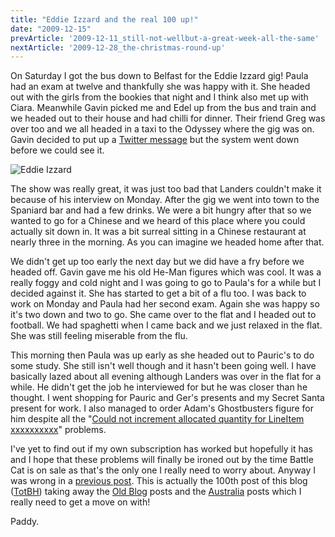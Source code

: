 ```yaml
---
title: "Eddie Izzard and the real 100 up!"
date: "2009-12-15"
prevArticle: '2009-12-11_still-not-wellbut-a-great-week-all-the-same'
nextArticle: '2009-12-28_the-christmas-round-up'
---
```

On Saturday I got the bus down to Belfast for the Eddie Izzard gig! Paula had an exam at twelve and thankfully she was happy with it. She headed out with the girls from the bookies that night and I think also met up with Ciara. Meanwhile Gavin picked me and Edel up from the bus and train and we headed out to their house and had chilli for dinner. Their friend Greg was over too and we all headed in a taxi to the Odyssey where the gig was on. Gavin decided to put up a [Twitter message](http://twitter.com/Gav_McGuinness/status/6607856824) but the system went down before we could see it.

![Eddie Izzard](/images/PC120357.JPG "It's Eddie!!!!")

The show was really great, it was just too bad that Landers couldn't make it because of his interview on Monday. After the gig we went into town to the Spaniard bar and had a few drinks. We were a bit hungry after that so we wanted to go for a Chinese and we heard of this place where you could actually sit down in. It was a bit surreal sitting in a Chinese restaurant at nearly three in the morning. As you can imagine we headed home after that.

We didn't get up too early the next day but we did have a fry before we headed off. Gavin gave me his old He-Man figures which was cool. It was a really foggy and cold night and I was going to go to Paula's for a while but I decided against it. She has started to get a bit of a flu too. I was back to work on Monday and Paula had her second exam. Again she was happy so it's two down and two to go. She came over to the flat and I headed out to football. We had spaghetti when I came back and we just relaxed in the flat. She was still feeling miserable from the flu.

This morning then Paula was up early as she headed out to Pauric's to do some study. She still isn't well though and it hasn't been going well. I have basically lazed about all evening although Landers was over in the flat for a while. He didn't get the job he interviewed for but he was closer than he thought. I went shopping for Pauric and Ger's presents and my Secret Santa present for work. I also managed to order Adam's Ghostbusters figure for him despite all the "[Could not increment allocated quantity for LineItem xxxxxxxxxx](http://www.actionfigureblues.com/2009/12/tale-of-woe-skeletor-lessness-and-motuc.html)" problems.

I've yet to find out if my own subscription has worked but hopefully it has and I hope that these problems will finally be ironed out by the time Battle Cat is on sale as that's the only one I really need to worry about. Anyway I was wrong in a [previous post](http://paddy1138.blogspot.com/2008/11/big-100.html). This is actually the 100th post of this blog ([TotBH](http://paddy1138.blogspot.com/search/label/TotBH)) taking away the [Old Blog](http://paddy1138.blogspot.com/search/label/Old%20Blog) posts and the [Australia](http://paddy1138.blogspot.com/search/label/Australia) posts which I really need to get a move on with!

Paddy.